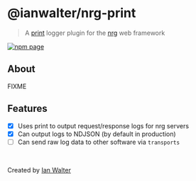 # @ianwalter/nrg-print
> A [print][printUrl] logger plugin for the [nrg][nrgUrl] web framework

[![npm page][npmImage]][npmUrl]

## About

FIXME

## Features

- [x] Uses print to output request/response logs for nrg servers
- [x] Can output logs to NDJSON (by default in production)
- [ ] Can send raw log data to other software via `transports`

&nbsp;

Created by [Ian Walter](https://ianwalter.dev)

[printUrl]: https://github.com/ianwalter/print
[nrgUrl]: https://github.com/ianwalter/nrg
[npmImage]: https://img.shields.io/npm/v/@ianwalter/nrg-print.svg
[npmUrl]: https://www.npmjs.com/package/@ianwalter/nrg-print

